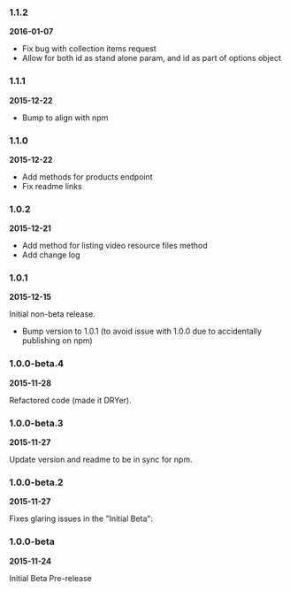 ### 1.1.2
**2016-01-07**

* Fix bug with collection items request
* Allow for both id as stand alone param, and id as part of options object

### 1.1.1
**2015-12-22**

* Bump to align with npm

### 1.1.0
**2015-12-22**

* Add methods for products endpoint
* Fix readme links

### 1.0.2
**2015-12-21**

* Add method for listing video resource files method
* Add change log

### 1.0.1
**2015-12-15**

Initial non-beta release.
* Bump version to 1.0.1 (to avoid issue with 1.0.0 due to accidentally publishing on npm)

### 1.0.0-beta.4
**2015-11-28**

Refactored code (made it DRYer).

### 1.0.0-beta.3
**2015-11-27**

Update version and readme to be in sync for npm.

### 1.0.0-beta.2
**2015-11-27**

Fixes glaring issues in the "Initial Beta":


### 1.0.0-beta
**2015-11-24**

Initial Beta Pre-release

